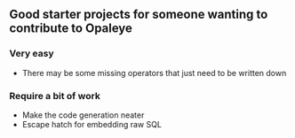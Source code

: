 ## Good starter projects for someone wanting to contribute to Opaleye

### Very easy

* There may be some missing operators that just need to be written down

### Require a bit of work

* Make the code generation neater
* Escape hatch for embedding raw SQL
